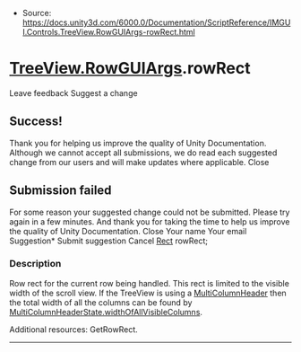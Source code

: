 * Source: https://docs.unity3d.com/6000.0/Documentation/ScriptReference/IMGUI.Controls.TreeView.RowGUIArgs-rowRect.html

#  [TreeView.RowGUIArgs](https://docs.unity3d.com/6000.0/Documentation/ScriptReference/IMGUI.Controls.TreeView.RowGUIArgs.html).rowRect
Leave feedback
Suggest a change
## Success!
Thank you for helping us improve the quality of Unity Documentation. Although we cannot accept all submissions, we do read each suggested change from our users and will make updates where applicable.
Close
## Submission failed
For some reason your suggested change could not be submitted. Please <a>try again</a> in a few minutes. And thank you for taking the time to help us improve the quality of Unity Documentation.
Close
Your name Your email Suggestion* Submit suggestion
Cancel
[Rect](https://docs.unity3d.com/6000.0/Documentation/ScriptReference/Rect.html) rowRect; 
### Description
Row rect for the current row being handled.
This rect is limited to the visible width of the scroll view. If the TreeView is using a [MultiColumnHeader](https://docs.unity3d.com/6000.0/Documentation/ScriptReference/IMGUI.Controls.MultiColumnHeader.html) then the total width of all the columns can be found by [MultiColumnHeaderState.widthOfAllVisibleColumns](https://docs.unity3d.com/6000.0/Documentation/ScriptReference/IMGUI.Controls.MultiColumnHeaderState-widthOfAllVisibleColumns.html).  
  
Additional resources: GetRowRect.
* * *

